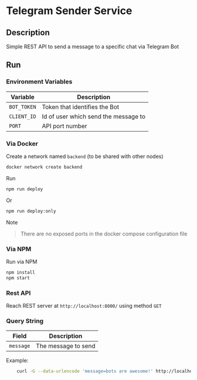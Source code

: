 # Telegram Sender Service

## Description

Simple REST API to send a message to a specific chat via Telegram Bot

## Run

### Environment Variables

| Variable    | Description                          |
| ----------- | ------------------------------------ |
| `BOT_TOKEN` | Token that identifies the Bot        |
| `CLIENT_ID` | Id of user which send the message to |
| `PORT`      | API port number                      |

### Via Docker

Create a network named `backend` (to be shared with other nodes)

```bash
docker network create backend
```

Run

```bash
npm run deploy
```

Or

```bash
npm run deploy:only
```

Note

> There are no exposed ports in the docker compose configuration file

### Via NPM

Run via NPM

```bash
npm install
npm start
```

### Rest API

Reach REST server at `http://localhost:8000/` using method `GET`

### Query String

| Field     | Description         |
| --------- | ------------------- |
| `message` | The message to send |

Example:

```bash
    curl -G --data-urlencode 'message=bots are awesome!' http://localhost:8000
```
